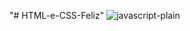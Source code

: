 "# HTML-e-CSS-Feliz" 
![javascript-plain](https://user-images.githubusercontent.com/130726518/235575546-ed5322df-e2f7-4084-94e7-6e6edc2898c1.svg)
